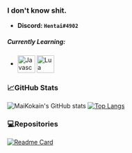 ### I don't know shit.
  - **Discord: `Hentai#4902`**

##### Currently Learning:
  - <img align="center" alt="Javascript" width="40px" src="https://i.imgur.com/3u1wzwE.png" />    <img align="center" alt="Lua" width="40px" src="https://weeb.go-get-a.life/9FpaBp.png">

### 📈GitHub Stats
![MaiKokain's GitHub stats](https://github-readme-stats.vercel.app/api?username=MaiKokain&show_icons=true&bg_color=30,e96443,904e95&hide=stars,contribs&icon_color=0f0f0f&title_color=0f0f0f)
[![Top Langs](https://github-readme-stats.vercel.app/api/top-langs/?username=MaiKokain&layout=default&bg_color=30,e96443,904e95&hide=stars&icon_color=0f0f0f&title_color=0f0f0f&langs_count=10)](https://github.com/anuraghazra/github-readme-stats)
### 💻Repositories
[![Readme Card](https://github-readme-stats.vercel.app/api/pin/?username=MaiKokain&repo=RobloxScripts&bg_color=30,e96443,904e95&title_color=0f0f0f&text_color=0f0f0f)](https://github.com/MaiKokain/RobloxScripts)
